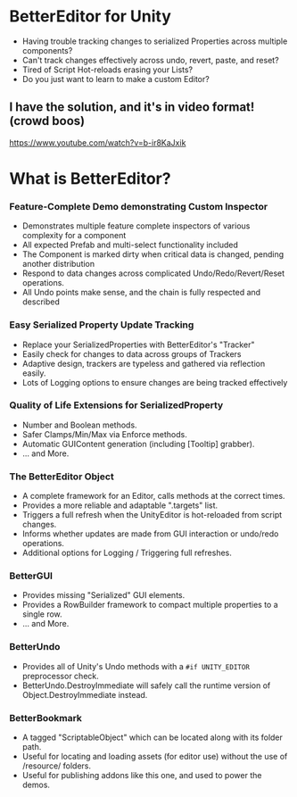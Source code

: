 # BetterEditor for Unity
- Having trouble tracking changes to serialized Properties across multiple components?
- Can't track changes effectively across undo, revert, paste, and reset?
- Tired of Script Hot-reloads erasing your Lists?
- Do you just want to learn to make a custom Editor?

## I have the solution, and it's in video format! (crowd boos)
https://www.youtube.com/watch?v=b-ir8KaJxik

# What is BetterEditor?

### Feature-Complete Demo demonstrating Custom Inspector
- Demonstrates multiple feature complete inspectors of various complexity for a component
- All expected Prefab and multi-select functionality included
- The Component is marked dirty when critical data is changed, pending another distribution
- Respond to data changes across complicated Undo/Redo/Revert/Reset operations.
- All Undo points make sense, and the chain is fully respected and described

### Easy Serialized Property Update Tracking
- Replace your SerializedProperties with BetterEditor's "Tracker"
- Easily check for changes to data across groups of Trackers
- Adaptive design, trackers are typeless and gathered via reflection easily.
- Lots of Logging options to ensure changes are being tracked effectively

### Quality of Life Extensions for SerializedProperty
- Number and Boolean methods.
- Safer Clamps/Min/Max via Enforce methods.
- Automatic GUIContent generation (including [Tooltip] grabber).
- ... and More.
  
### The BetterEditor Object
- A complete framework for an Editor, calls methods at the correct times.
- Provides a more reliable and adaptable ".targets" list.
- Triggers a full refresh when the UnityEditor is hot-reloaded from script changes.
- Informs whether updates are made from GUI interaction or undo/redo operations.
- Additional options for Logging / Triggering full refreshes.

### BetterGUI
- Provides missing "Serialized" GUI elements.
- Provides a RowBuilder framework to compact multiple properties to a single row.
- ... and More.

### BetterUndo
- Provides all of Unity's Undo methods with a `#if UNITY_EDITOR` preprocessor check.
- BetterUndo.DestroyImmediate will safely call the runtime version of Object.DestroyImmediate instead.

### BetterBookmark
- A tagged "ScriptableObject" which can be located along with its folder path.
- Useful for locating and loading assets (for editor use) without the use of /resource/ folders.
- Useful for publishing addons like this one, and used to power the demos.
